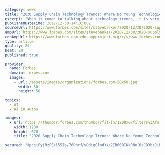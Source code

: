 ```yaml
---
category: news
title: "2020 Supply Chain Technology Trends: Where Do Young Technologies Fit On A Maturity Curve?"
excerpt: "When it comes to talking about technology trends, it is very helpful to talk about the maturity of newer technologies that are getting a lot of buzz."
publishedDateTime: 2019-12-30T14:16:00Z
sourceUrl: https://www.forbes.com/sites/stevebanker/2020/12/30/2020-supply-chain-technology-trends-where-do-young-technologies-fit-on-a-maturity-curve/
ampUrl: https://www.forbes.com/sites/stevebanker/2020/12/30/2020-supply-chain-technology-trends-where-do-young-technologies-fit-on-a-maturity-curve/amp/
cdnAmpUrl: https://www-forbes-com.cdn.ampproject.org/c/s/www.forbes.com/sites/stevebanker/2020/12/30/2020-supply-chain-technology-trends-where-do-young-technologies-fit-on-a-maturity-curve/amp/
type: article
quality: 80
heat: 80
published: true

provider:
  name: Forbes
  domain: forbes.com
  images:
    - url: /assets/images/organizations/forbes.com-50x50.jpg
      width: 50
      height: 50

topics:
  - AI
  - AI in Autos

images:
  - url: https://thumbor.forbes.com/thumbor/fit-in/1200x0/filters%3Aformat%28jpg%29/https%3A%2F%2Fspecials-images.forbesimg.com%2Fimageserve%2F5e0a0450ab5be600076292aa%2F0x0.jpg%3FcropX1%3D0%26cropX2%3D1308%26cropY1%3D140%26cropY2%3D876
    width: 1200
    height: 676
    title: "2020 Supply Chain Technology Trends: Where Do Young Technologies Fit On A Maturity Curve?"

secured: "HpcsiPyjRzPEe155Ib/76Dhrf/yDdigClndYx+2EB600IKkRNnI6sCB3bzJiBi1nBh4e8cKGYB0J9CVVX2SNjxGc4NduSqAQ9W1A3YuH6FM6NpxfmrUP13DYisDfP4SGVbCq93NyMBoJGtt/JTpOpPxgiUwN8u58fprwVqZ3KJHEyvD29NYsbRFRN+HNzOPe9tq0sA41B/FU0AAr/bV96qp0Vd4YkgHJA1WnOuxFegiy1Q//bzX8hZ+RR+6Nx8YszO5F+qaBQRhBXheVMtkJlH+DwwzYf1Rvg8+iaufkirI=;ZcuE3VoCXiNeCm5NlVs7Wg=="
---
```


